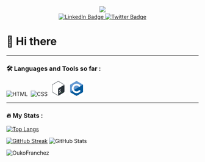 
<div id="header" align="center">
  <img src="https://camo.githubusercontent.com/cae12fddd9d6982901d82580bdf321d81fb299141098ca1c2d4891870827bf17/68747470733a2f2f6d69726f2e6d656469756d2e636f6d2f6d61782f313336302f302a37513379765349765f7430696f4a2d5a2e676966" width="600"/>

</div>
<div id="badges" align="center">
  <a href="https://www.linkedin.com/in/franchez-ke-0263311b3/">
    <img src="https://img.shields.io/badge/LinkedIn-blue?style=for-the-badge&logo=linkedin&logoColor=white" alt="LinkedIn Badge"/>
  </a>
  <a href="https://twitter.com/_Franchez">
    <img src="https://img.shields.io/badge/Twitter-blue?style=for-the-badge&logo=twitter&logoColor=white" alt="Twitter Badge"/>
  </a>
</div>

# 👋 Hi there
<!--## 🌱 I’m currently learning Software Engineering at ALX Africa.
### 🧠 READY TO GEEK OUT.
<!-- #### ⚡ Fun fact: Anyone can learn how to code. All you need is GRIT. The goal is to improve everyday! 😊 -->
<!-- #### ⚡ Embrace the challenge: Anyone can unlock the world of coding. With determination as your compass, you hold the power to excel. The quest is to progress, one step at a time, every day! 😊 -->

---

### :hammer_and_wrench: Languages and Tools so far :
<div>
  <img src="https://user-images.githubusercontent.com/25181517/192158954-f88b5814-d510-4564-b285-dff7d6400dad.png" title="HTML5" alt="HTML" width="40" height="40"/>&nbsp;
  <img src="https://user-images.githubusercontent.com/25181517/183898674-75a4a1b1-f960-4ea9-abcb-637170a00a75.png"  title="CSS3" alt="CSS" width="40" height="40"/>&nbsp;
  <img src="https://github.com/devicons/devicon/blob/master/icons/bash/bash-original.svg" title="BASH" alt="BASH" width="40" height="40"/>&nbsp;
  <img src="https://github.com/devicons/devicon/blob/master/icons/c/c-original.svg" title="C" alt="C" width="40" height="40"/>&nbsp;
  
 
</div>

---

### :fire: My Stats : 

[![Top Langs](https://github-readme-stats.vercel.app/api/top-langs/?username=OukoFranchez&layout=compact&theme=vision-friendly-dark)](https://github.com/anuraghazra/github-readme-stats)

[![GitHub Streak](http://github-readme-streak-stats.herokuapp.com?user=OukoFranchez&theme=dark&background=000000)](https://git.io/streak-stats)
![GitHub Stats](https://github-readme-stats.vercel.app/api?username=OukoFranchez&theme=radical)
  <p align="left"> <img src="https://komarev.com/ghpvc/?username=OukoFranchez&label=Profile%20views&color=0e75b6&style=flat" alt="OukoFranchez" /> </p>
